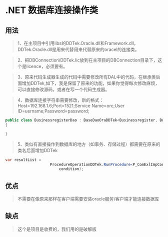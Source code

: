 # .NET 数据库连接操作类
## 用法
>1、在主项目中引用libs的DDTek.Oracle.dll和Framework.dll，DDTek.Oracle.dll是用来代替用来代替原来的oracel的连接类。

>2、把DBConnection\DDTek.lic放到在主项目的DBConnection目录下，这个是licence，必须要有。

>3、原来代码生成器生成的代码中需要修改所有DAL中的代码，在继承类后面增加DDTek,如下，我是保留了原来的功能，如果你觉得每次修改麻烦，可以直接修改源码，或者在写一个代码生成器。

>4、数据库连接字符串需要修改，新的格式：Host=192.168.1.6;Port=1521;Service Name=orc;User ID=uername;Password=password;
```C#
public class BusinessregisterDao : BaseDaoOraDDTek<Businessregister, BusinessregisterCollection>
{

}
```

>5、类似有直接操作到数据库的地方（如事务、存储过程）都需要在原来的类名后面增加DDTek

```C#
var resultList =
                    ProcedureOperationDDTek.RunProcedure<P_ComExlImpCondition, P_ComExlImpResult>(
                        condition);
```

## 优点
>不需要在像原来那样在客户端需要安装oracle服务\客户端才能连接数据库

## 缺点
>这个是项目是收费的，我们用的是破解版
